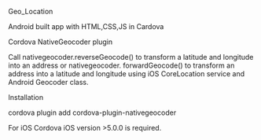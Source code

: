 Geo_Location

Android built app with HTML,CSS,JS in Cardova


Cordova NativeGeocoder plugin

Call nativegeocoder.reverseGeocode() to transform a latitude and longitude into an address or nativegeocoder.
forwardGeocode() to transform an address into a latitude and longitude using iOS CoreLocation service and Android Geocoder class.

Installation

cordova plugin add cordova-plugin-nativegeocoder 

For iOS Cordova iOS version >5.0.0 is required.

